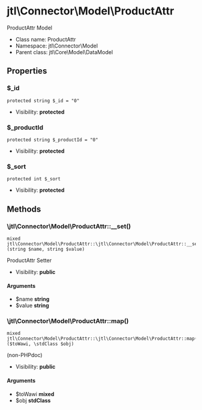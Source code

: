 jtl\Connector\Model\ProductAttr
===============

ProductAttr Model




* Class name: ProductAttr
* Namespace: jtl\Connector\Model
* Parent class: jtl\Core\Model\DataModel





Properties
----------


### $_id

```
protected string $_id = "0"
```





* Visibility: **protected**


### $_productId

```
protected string $_productId = "0"
```





* Visibility: **protected**


### $_sort

```
protected int $_sort
```





* Visibility: **protected**


Methods
-------


### \jtl\Connector\Model\ProductAttr::__set()

```
mixed jtl\Connector\Model\ProductAttr::\jtl\Connector\Model\ProductAttr::__set()(string $name, string $value)
```

ProductAttr Setter



* Visibility: **public**

#### Arguments

* $name **string**
* $value **string**



### \jtl\Connector\Model\ProductAttr::map()

```
mixed jtl\Connector\Model\ProductAttr::\jtl\Connector\Model\ProductAttr::map()($toWawi, \stdClass $obj)
```

(non-PHPdoc)



* Visibility: **public**

#### Arguments

* $toWawi **mixed**
* $obj **stdClass**


